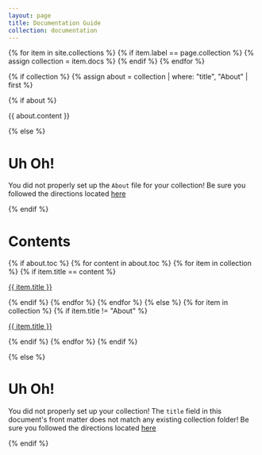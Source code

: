 ```yaml
---
layout: page
title: Documentation Guide
collection: documentation
---
```


{% for item in site.collections %}
 {% if item.label == page.collection %}
  {% assign collection = item.docs %}
 {% endif %}
{% endfor %}

{% if collection %}
 {% assign about = collection | where: "title", "About" | first %}

 {% if about %}
  <p>{{ about.content }}</p>
 {% else %}
 
# Uh Oh!

You did not properly set up the `About` file for your collection! Be sure you followed the directions located [here](README.md)

 {% endif %}

# Contents


 {% if about.toc %}
  {% for content in about.toc %}
   {% for item in collection %}
    {% if item.title == content %}
<p><a href="{{ item.url }}">{{ item.title }}</a></p>
    {% endif %}
   {% endfor %}
  {% endfor %}
 {% else %}
  {% for item in collection %}
   {% if item.title != "About" %}
   <p><a href="{{ item.url | prepend: site.url }}">{{ item.title }}</a></p>
   {% endif %}
  {% endfor %}
 {% endif %}

{% else %}

# Uh Oh!

You did not properly set up your collection! The `title` field in this document's front matter does not match any existing collection folder!  Be sure you followed the directions located [here](README.md)

{% endif %}
